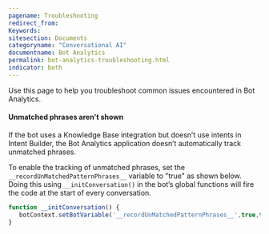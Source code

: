 ```yaml
---
pagename: Troubleshooting
redirect_from:
Keywords:
sitesection: Documents
categoryname: "Conversational AI"
documentname: Bot Analytics
permalink: bot-analytics-troubleshooting.html
indicator: both
---
```


Use this page to help you troubleshoot common issues encountered in Bot Analytics.

#### Unmatched phrases aren't shown

If the bot uses a Knowledge Base integration but doesn’t use intents in Intent Builder, the Bot Analytics application doesn’t automatically track unmatched phrases.

To enable the tracking of unmatched phrases, set the `__recordUnMatchedPatternPhrases__` variable to "true" as shown below. Doing this using `__initConversation()` in the bot’s global functions will fire the code at the start of every conversation.

```javascript
function __initConversation() {
   botContext.setBotVariable('__recordUnMatchedPatternPhrases__',true,true,false);
}
```
